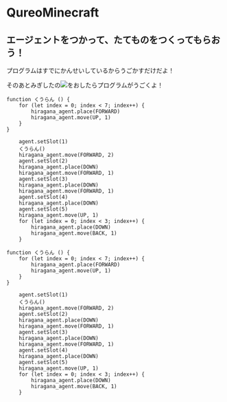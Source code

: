 # QureoMinecraft

## エージェントをつかって、たてものをつくってもらおう！

プログラムはすでにかんせいしているからうごかすだけだよ！

そのあとみぎしたの![](https://raw.githubusercontent.com/camp-minecraft/TechkidsCampTutorial/master/images/playbutton.png)をおしたらプログラムがうごくよ！

```ghost
function くうらん () {
    for (let index = 0; index < 7; index++) {
        hiragana_agent.place(FORWARD)
        hiragana_agent.move(UP, 1)
    }
}

    agent.setSlot(1)
    くうらん()
    hiragana_agent.move(FORWARD, 2)
    agent.setSlot(2)
    hiragana_agent.place(DOWN)
    hiragana_agent.move(FORWARD, 1)
    agent.setSlot(3)
    hiragana_agent.place(DOWN)
    hiragana_agent.move(FORWARD, 1)
    agent.setSlot(4)
    hiragana_agent.place(DOWN)
    agent.setSlot(5)
    hiragana_agent.move(UP, 1)
    for (let index = 0; index < 3; index++) {
        hiragana_agent.place(DOWN)
        hiragana_agent.move(BACK, 1)
    }
```

```template
function くうらん () {
    for (let index = 0; index < 7; index++) {
        hiragana_agent.place(FORWARD)
        hiragana_agent.move(UP, 1)
    }
}

    agent.setSlot(1)
    くうらん()
    hiragana_agent.move(FORWARD, 2)
    agent.setSlot(2)
    hiragana_agent.place(DOWN)
    hiragana_agent.move(FORWARD, 1)
    agent.setSlot(3)
    hiragana_agent.place(DOWN)
    hiragana_agent.move(FORWARD, 1)
    agent.setSlot(4)
    hiragana_agent.place(DOWN)
    agent.setSlot(5)
    hiragana_agent.move(UP, 1)
    for (let index = 0; index < 3; index++) {
        hiragana_agent.place(DOWN)
        hiragana_agent.move(BACK, 1)
    }

```